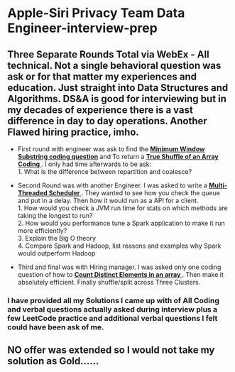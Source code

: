 # Apple-Siri Privacy Team Data Engineer-interview-prep

## Three Separate Rounds Total via WebEx - All technical. Not a single behavioral question was ask or for that matter my experiences and education. Just straight into Data Structures and Algorithms. DS&A is good for interviewing but in my decades of experience there is a vast difference in day to day operations. Another Flawed hiring practice, imho.


* First round with engineer was ask to find the **[ Minimum Window Substring coding question](https://github.com/HvyD/AppleSiri-Privacy-Data_Engineer_prep/blob/master/Minimum%20Window%20Substring.py)** and To return a **[ True Shuffle of an Array Coding ](https://github.com/HvyD/AppleSiri-Privacy-Data_Engineer_prep/blob/master/shuffle_array.py)**.
I only had time afterwards to be ask: <br>
        1. What is the difference between repartition and coalesce?



* Second Round was with another Engineer. I was asked to write a **[ Multi-Threaded Scheduler ](https://github.com/HvyD/AppleSiri-Privacy-Data_Engineer_prep/blob/master/Mulithreaded%20Scheduler.py)**. They wanted to see how you check the queue and put in a delay. Then how it would run as a API for a client. <br>
        1. How would you check a JVM run time for stats on which methods are taking the longest to run? <br>
        2. How would you performance tune a Spark application to make it run more efficiently? <br>
        3. Explain the Big O theory <br>
        4. Compare Spark and Hadoop, list reasons and examples why Spark would outperform Hadoop <br>



* Third and final was with Hiring manager. I was asked only one coding question of how to **[ Count Distinct Elements in an array ](https://github.com/HvyD/AppleSiri-Privacy-Data_Engineer_prep/blob/master/Count_Distinct_ELements_in_an_Array.py)**. Then make it absolutely efficient. Finally shuffle/split across Three Clusters.


### I have provided all my Solutions I came up with of All Coding and verbal questions actually asked during interview plus a few LeetCode practice and additional verbal questions I felt could have been ask of me.

## NO offer was extended so I would not take my solution as Gold......
